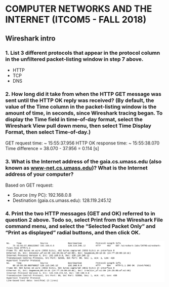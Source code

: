 # COMPUTER NETWORKS AND THE INTERNET (ITCOM5 - FALL 2018)
## Wireshark intro
### 1. List 3 different protocols that appear in the protocol column in the unfiltered packet-listing window in step 7 above.
* HTTP
* TCP
* DNS
### 2. How long did it take from when the HTTP GET message was sent until the HTTP OK reply was received? (By default, the value of the Time column in the packet-listing window is the amount of time, in seconds, since Wireshark tracing began. To display the Time field in time-of-day format, select the Wireshark View pull down menu, then select Time Display Format, then select Time-of-day.)
GET request time: ~ 15:55:37.956
HTTP OK response time: ~ 15:55:38.070 
Time difference = 38.070 - 37.956 = 0.114 \[s\]
### 3. What is the Internet address of the gaia.cs.umass.edu (also known as www-net.cs.umass.edu)? What is the Internet address of your computer?
Based on GET request:
* Source (my PC): 192.168.0.8
* Destination (gaia.cs.umass.edu): 128.119.245.12
### 4. Print the two HTTP messages (GET and OK) referred to in question 2 above. Todo so, select Print from the Wireshark File command menu, and select the “Selected Packet Only” and “Print as displayed” radial buttons, and then click OK.
![](resources/1_GETOK_print.png)
